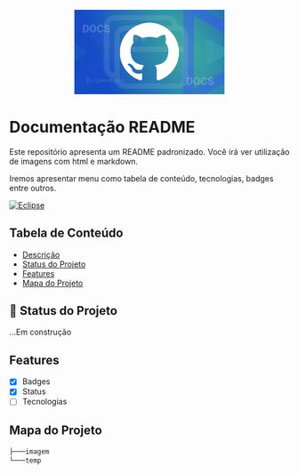 <p width="100%" align="center">
    <img src="./imagem/LOGO.png" alt="logo" width="270px">
</p>

# Documentação README

<P id="descricao" align="justify">
Este repositório apresenta um README padronizado. Você irá ver utilização de imagens com html e markdown.

Iremos apresentar menu como tabela de conteúdo, tecnologias, badges entre outros.
</P>

[![Eclipse](https://badgen.net/badge/icon/eclipse?icon=eclipse&label)](https://https://eclipse.org/) 


## Tabela de Conteúdo

<ul>
    <li><a href="#descricao">Descrição</a></li>
    <li><a href="#status">Status do Projeto</a></li>
    <li><a href="#Features">Features</a></li>
    <li><a href="#Mapa">Mapa do Projeto</a></li>
</ul>

## :rocket: Status do Projeto
<p id="status">
    ...Em construção
</p>


<p id="Features"></p>

## Features
- [X] Badges
- [X] Status
- [ ] Tecnologias

<p id="Mapa"></p>

## Mapa do Projeto

```.
├───imagem
└───temp
```


